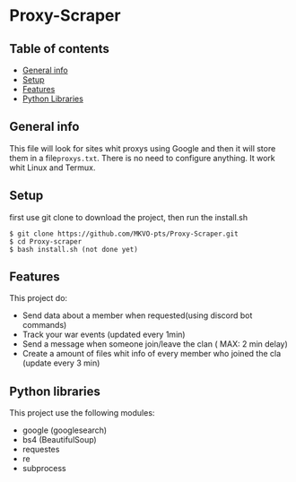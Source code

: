 # Proxy-Scraper

## Table of contents
* [General info](#general-info)
* [Setup](#setup)
* [Features](#features)
* [Python Libraries](#pytho-libraries)

## General info
This file will look for sites whit proxys using Google and then it will store them in a file``proxys.txt``.
There is no need to configure anything. It work whit Linux and Termux.

## Setup
first use git clone to download the project, then run the install.sh
```
$ git clone https://github.com/MKVO-pts/Proxy-Scraper.git
$ cd Proxy-scraper
$ bash install.sh (not done yet)
```
## Features
This project do:
* Send data about a member when requested(using discord bot commands)
* Track your war events (updated every 1min)
* Send a message when someone join/leave the clan ( MAX: 2 min delay)
* Create a amount of files whit info of every member who joined the cla (update every 3 min)

## Python libraries
This project use the following modules:
* google (googlesearch)
* bs4 (BeautifulSoup)
* requestes
* re
* subprocess

